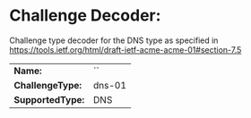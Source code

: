 ﻿
# Challenge Decoder: 

Challenge type decoder for the DNS type as specified in https://tools.ietf.org/html/draft-ietf-acme-acme-01#section-7.5

| | |
|-|-|
| **Name:** | ``
| **ChallengeType:** | dns-01
| **SupportedType:** | DNS

